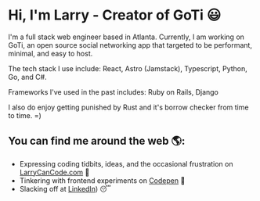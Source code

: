 # Hi, I'm Larry - Creator of GoTi 😃

I'm a full stack web engineer based in Atlanta.  Currently, I am working on GoTi, an open source social networking app that targeted to be performant, minimal, and easy to host.

The tech stack I use include: 
React, Astro (Jamstack), Typescript, Python, Go, and C#.  

Frameworks I've used in the past includes:
Ruby on Rails, Django

I also do enjoy getting punished by Rust and it's borrow checker from time to time.  =)

## You can find me around the web 🌎:
- Expressing coding tidbits, ideas, and the occasional frustration on [LarryCanCode.com](https://larrycancode.com) 💩
- Tinkering with frontend experiments on [Codepen](https://codepen.io/larrylwchan) 🏓
- Slacking off at [LinkedIn](https://www.linkedin.com/in/larrylwchan/)) 😴
